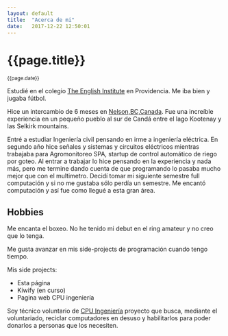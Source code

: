 ```yaml
---
layout: default
title:  "Acerca de mi"
date:   2017-12-22 12:50:01 
---
```

# {{page.title}}

<small>{{page.date}}</small>

Estudié en el colegio [The English Institute](https://www.tei.cl/) en Providencia. Me iba bien y jugaba fútbol.

Hice un intercambio de 6 meses en [Nelson,BC,Canada](https://www.google.com/maps/place/Nelson,+Columbia+Brit%C3%A1nica,+Canad%C3%A1/@49.4954122,-117.3230094,13z/data=!3m1!4b1!4m5!3m4!1s0x537cb41f1c6bb871:0x6d0054861620bcc2!8m2!3d49.4928119!4d-117.2948343). Fue una increíble experiencia en un pequeño pueblo al sur de Candá entre el lago Kootenay y las Selkirk mountains.

Entré a estudiar Ingeniería civil pensando en irme a ingeniería eléctrica. En segundo año hice señales y sistemas y circuitos eléctricos mientras trabajaba para Agromonitoreo SPA, startup de control automático de riego por goteo. Al entrar a trabajar lo hice pensando en la experiencia y nada más, pero me termine dando cuenta de que programando lo pasaba mucho mejor que con el multimetro. Decidí tomar mi siguiente semestre full computación y si no me gustaba sólo perdía un semestre. Me encantó computación y así fue como llegué a esta gran área.

## Hobbies

Me encanta el boxeo. No he tenido mi debut en el ring amateur y no creo que lo tenga.

Me gusta avanzar en mis side-projects de programación cuando tengo tiempo.

Mis side projects:
+ Esta página 
+ Kiwify (en curso)
+ Pagina web CPU ingeniería
<!-- + sincding UC -->

Soy técnico voluntario de [CPU Ingeniería](https://www.facebook.com/pg/CPUUC/about/?ref=page_internal) proyecto que busca, mediante el voluntariado, reciclar computadores en desuso y habilitarlos para poder donarlos a personas que los necesiten.
